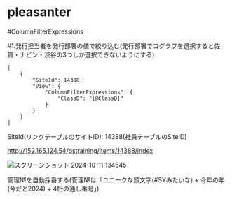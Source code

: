 # pleasanter

#ColumnFilterExpressions

#1.発行担当者を発行部署の値で絞り込む(発行部署でコグラフを選択すると佐賀・ナビン・渋谷の3つしか選択できないようにする)
```
[
    {
        "SiteId": 14388,
        "View": {
            "ColumnFilterExpressions": {
                "ClassD": "[@ClassD]"
            }
        }
    }
]
```

SiteId(リンクテーブルのサイトID): 14388(社員テーブルのSiteID)

http://152.165.124.54/pstraining/items/14388/index

![スクリーンショット 2024-10-11 134545](https://github.com/user-attachments/assets/6542be4d-d645-407d-8de0-fcb6c579da04)


管理№を自動採番する(管理№は「ユニークな頭文字(#SYみたいな) + 今年の年(今だと2024) + 4桁の通し番号」)
